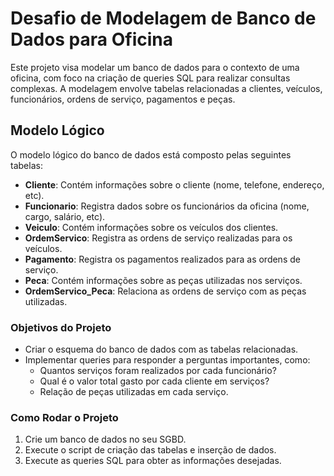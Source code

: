 # Desafio de Modelagem de Banco de Dados para Oficina

Este projeto visa modelar um banco de dados para o contexto de uma oficina, com foco na criação de queries SQL para realizar consultas complexas. A modelagem envolve tabelas relacionadas a clientes, veículos, funcionários, ordens de serviço, pagamentos e peças.

## Modelo Lógico

O modelo lógico do banco de dados está composto pelas seguintes tabelas:

- **Cliente**: Contém informações sobre o cliente (nome, telefone, endereço, etc).
- **Funcionario**: Registra dados sobre os funcionários da oficina (nome, cargo, salário, etc).
- **Veiculo**: Contém informações sobre os veículos dos clientes.
- **OrdemServico**: Registra as ordens de serviço realizadas para os veículos.
- **Pagamento**: Registra os pagamentos realizados para as ordens de serviço.
- **Peca**: Contém informações sobre as peças utilizadas nos serviços.
- **OrdemServico_Peca**: Relaciona as ordens de serviço com as peças utilizadas.

### Objetivos do Projeto

- Criar o esquema do banco de dados com as tabelas relacionadas.
- Implementar queries para responder a perguntas importantes, como:
  - Quantos serviços foram realizados por cada funcionário?
  - Qual é o valor total gasto por cada cliente em serviços?
  - Relação de peças utilizadas em cada serviço.

### Como Rodar o Projeto

1. Crie um banco de dados no seu SGBD.
2. Execute o script de criação das tabelas e inserção de dados.
3. Execute as queries SQL para obter as informações desejadas.
